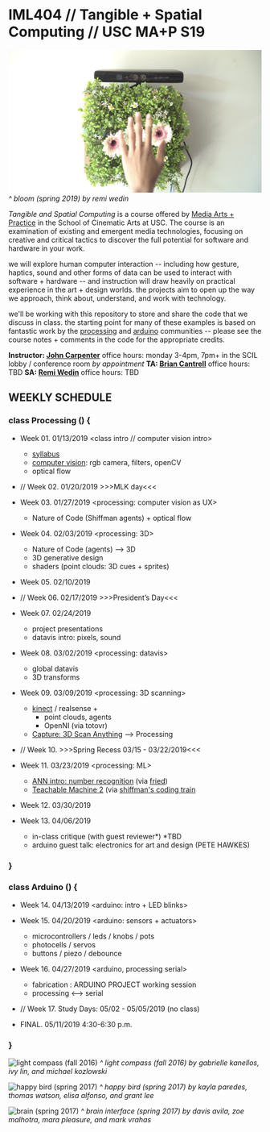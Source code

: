 # IML404 // Tangible + Spatial Computing // USC MA+P S19

![bloom (spring 2019)](https://github.com/johnbcarpenter/USC_IML404_IMAGES/blob/master/images/remi-wedin-bloom.png)
_^ bloom (spring 2019) by remi wedin_

_Tangible and Spatial Computing_ is a course offered by [Media Arts + Practice](https://cinema.usc.edu/imap/index.cfm) in the School of Cinematic Arts at USC.  The course is an examination of existing and emergent media technologies, focusing on creative and critical tactics to discover the full potential for software and hardware in your work.

we will explore human computer interaction -- including how gesture, haptics, sound and other forms of data can be used to interact with software + hardware -- and instruction will draw heavily on practical experience in the art + design worlds.  the projects aim to open up the way we approach, think about, understand, and work with technology.

we'll be working with this repository to store and share the code that we discuss in class. the starting point for many of these examples is based on fantastic work by the [processing](http://www.processing.org/) and [arduino](http://www.arduino.cc/) communities -- please see the course notes + comments in the code for the appropriate credits.

**Instructor: [John Carpenter](http://johnbcarpenter.com)**
office hours: monday 3-4pm, 7pm+ in the SCIL lobby / conference room _by appointment_
**TA: [Brian Cantrell](http://www.brianacantrell.com)**
office hours: TBD
**SA: [Remi Wedin](https://www.remiwedin.com)**
office hours: TBD

## WEEKLY SCHEDULE

### class Processing () {
- Week 01. 01/13/2019 <class intro // computer vision intro>
  - [syllabus](http://github.com/johnbcarpenter/USC_IML404/blob/master/SYLLABUS/IML404-MAP-SPRING2020.pdf)
  - [computer vision](https://github.com/johnbcarpenter/USC_IML404/tree/master/notes_md/computer-vision.md): rgb camera, filters, openCV
  - optical flow

- // Week 02. 01/20/2019 >>>MLK day<<<

- Week 03. 01/27/2019 <processing: computer vision as UX>
  - Nature of Code (Shiffman agents) + optical flow

- Week 04. 02/03/2019 <processing: 3D>
  - Nature of Code (agents) —> 3D
  - 3D generative design
  - shaders (point clouds: 3D cues + sprites)

- Week 05. 02/10/2019 <PROCESSING PROJECT01 working session>

- // Week 06. 02/17/2019 >>>President’s Day<<<

- Week 07. 02/24/2019 **<PROCESSING PROJECT01 REVIEW>**
  - project presentations
  - datavis intro: pixels, sound

- Week 08. 03/02/2019 <processing: datavis>
  - global datavis
  - 3D transforms

- Week 09. 03/09/2019 <processing: 3D scanning>
  - [kinect](https://github.com/johnbcarpenter/USC_IML404/tree/master/computer-vision2.md) / realsense +
    - point clouds, agents
    - OpenNI (via totovr)
  - [Capture: 3D Scan Anything](https://apps.apple.com/ca/app/capture-3d-scan-anything/id1444183458) --> Processing

- // Week 10. >>>Spring Recess 03/15 - 03/22/2019<<<

- Week 11. 03/23/2019 <processing: ML>
  - [ANN intro: number recognition](https://github.com/johnbcarpenter/USC_IML404/tree/master/ARTIFICIAL_NEURAL_NETWORKS/Fried_ANN_tutorial) (via [fried](https://medium.com/typeme/lets-code-a-neural-network-from-scratch-part-1-24f0a30d7d62))
  - [Teachable Machine 2](https://teachablemachine.withgoogle.com/train) (via [shiffman's coding train](https://thecodingtrain.com/TeachableMachine/index.html)

- Week 12. 03/30/2019 <PROCESSING PROJECT02 working session>

- Week 13. 04/06/2019 **<PROCESSING PROJECT02 REVIEW>**
  - in-class critique (with guest reviewer*) *TBD
  - arduino guest talk: electronics for art and design (PETE HAWKES)
### }

### class Arduino () {
- Week 14. 04/13/2019 <arduino: intro + LED blinks>

- Week 15. 04/20/2019 <arduino: sensors + actuators>
  - microcontrollers / leds / knobs / pots
  - photocells / servos
  - buttons / piezo / debounce

- Week 16. 04/27/2019 <arduino, processing serial>
  - fabrication : ARDUINO PROJECT working session
  - processing <--> serial

- // Week 17. Study Days: 05/02 - 05/05/2019 (no class)

- FINAL. 05/11/2019 4:30-6:30 p.m. **<ARDUINO PROJECT REVIEW>**  
### }
  
  
  
    
 
  
![light compass (fall 2016)](https://github.com/johnbcarpenter/USC_IML404_IMAGES/blob/master/images/light-compass-fall16.gif)
_^ light compass (fall 2016) by gabrielle kanellos, ivy lin, and michael kozlowski_

![happy bird (spring 2017)](https://github.com/johnbcarpenter/USC_IML404_IMAGES/blob/master/images/happy-bird-spring17.gif)
_^ happy bird (spring 2017) by kayla paredes, thomas watson, elisa alfonso, and grant lee_

![brain (spring 2017)](https://github.com/johnbcarpenter/USC_IML404_IMAGES/blob/master/images/brain-spring17.gif)
_^ brain interface (spring 2017) by davis avila, zoe malhotra, mara pleasure, and mark vrahas_
